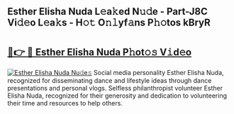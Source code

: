 ## Esther Elisha Nuda L𝚎a𝚔ed N𝚞𝚍e - Part-J8C Vi𝚍𝚎o L𝚎a𝚔s - H𝚘𝚝 O𝚗𝚕yf𝚊ns P𝚑𝚘tos kBryR

# <h2><a href="http://kfcrcvg.oniu.top/?m=Esther+Elisha+Nuda">🔗👉 🔴 Esther Elisha Nuda P𝚑ot𝚘𝚜 V𝚒d𝚎o</a></h2>

[![Esther Elisha Nuda Nu𝚍e𝚜](https://i.imgur.com/0qMVB7G.gif)](http://kfcrcvg.oniu.top/?m=Esther+Elisha+Nuda)
Social media personality Esther Elisha Nuda, recognized for disseminating dance and lifestyle ideas through dance presentations and personal vlogs. Selfless philanthropist volunteer Esther Elisha Nuda, recognized for their generosity and dedication to volunteering their time and resources to help others.  
